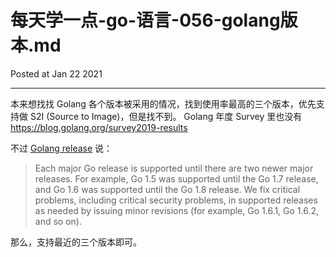 # 每天学一点-go-语言-056-golang版本.md

Posted at Jan 22 2021

---


本来想找找 Golang 各个版本被采用的情况，找到使用率最高的三个版本，优先支持做 S2I (Source to Image)，但是找不到。
Golang 年度 Survey 里也没有 https://blog.golang.org/survey2019-results

不过 [Golang release](https://golang.org/doc/devel/release.html) 说：

> Each major Go release is supported until there are two newer major releases. For example, Go 1.5 was supported until
> the Go 1.7 release, and Go 1.6 was supported until the Go 1.8 release. We fix critical problems, including critical
> security problems, in supported releases as needed by issuing minor revisions (for example, Go 1.6.1, Go 1.6.2,
> and so on).

那么，支持最近的三个版本即可。